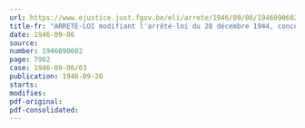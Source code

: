 ```yaml
---
url: https://www.ejustice.just.fgov.be/eli/arrete/1946/09/06/1946090602/justel
title-fr: "ARRETE-LOI modifiant l'arrêté-loi du 28 décembre 1944, concernant la securite sociale des travailleurs"
date: 1946-09-06
source:
number: 1946090602
page: 7982
case: 1946-09-06/03
publication: 1946-09-26
starts:
modifies:
pdf-original:
pdf-consolidated:
---
```


